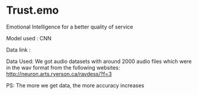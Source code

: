 # Trust.emo
Emotional Intelligence for a better quality of service 

Model used : CNN 

Data link : 

Data Used: We got audio datasets with around 2000 audio files which were in the wav format from the following
websites: http://neuron.arts.ryerson.ca/ravdess/?f=3


PS: The more we get data, the more accuracy increases
